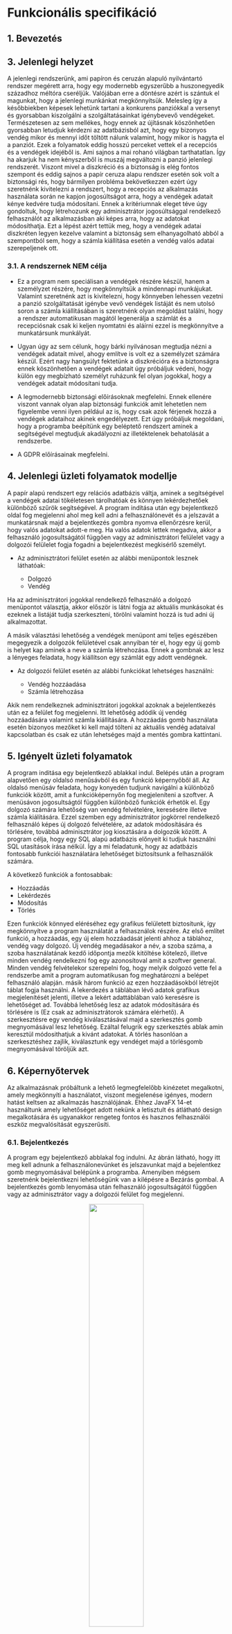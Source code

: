 # Funkcionális specifikáció

## 1. Bevezetés

## 3. Jelenlegi helyzet

A jelenlegi rendszerünk, ami papíron és ceruzán alapuló nyilvántartó rendszer megérett arra, hogy egy modernebb egyszerűbb a huszonegyedik századhoz méltóra cseréljük. Valójában erre a döntésre azért is szántuk el magunkat, hogy a jelenlegi munkánkat megkönnyítsük. Melesleg így a későbbiekben képesek lehetünk tartani a konkurens panziókkal a versenyt és gyorsabban kiszolgálni a szolgáltatásainkat igénybevevő vendégeket. Természetesen az sem mellékes, hogy ennek az újításnak köszönhetően gyorsabban letudjuk kérdezni az adatbázisból azt, hogy egy bizonyos vendég mikor és mennyi időt töltött nálunk valamint, hogy mikor is hagyta el a panziót. Ezek a folyamatok eddig hosszú perceket vettek el a recepciós és a vendégek idejéből is. Ami sajnos a mai rohanó világban tarthatatlan. Így ha akarjuk ha nem kényszerből is muszáj megváltozni a panzió jelenlegi rendszerét. Viszont mivel a diszkréció és a biztonság is elég fontos szempont és eddig sajnos a papír ceruza alapu rendszer esetén sok volt a biztonsági rés, hogy bármilyen probléma bekövetkezzen ezért úgy szeretnénk kivitelezni a rendszert, hogy a recepciós az alkalmazás használata során ne kapjon jogosúltságot arra, hogy a vendégek adatait kénye kedvére tudja módosítani. Ennek a kritériumnak eleget téve úgy gondoltuk, hogy létrehozunk egy adminisztrátor jogosúltsággal rendelkező felhasználót az alkalmazásban aki képes arra, hogy az adatokat módosíthatja. Ezt a lépést azért tettük meg, hogy a vendégek adatai diszkréten legyen kezelve valamint a biztonság sem elhanyagolható abból a szempontból sem, hogy a számla kiállítása esetén a vendég valós adatai szerepeljenek ott.

### 3.1. A rendszernek NEM célja

 * Ez a program nem speciálisan a vendégek részére készül, hanem a személyzet részére, hogy megkönnyítsük a mindennapi munkájukat. Valamint szeretnénk azt is kivitelezni, hogy könnyeben lehessen vezetni a panzió szolgáltatását igénybe vevő vendégek listáját és nem utolsó soron a számla kiállításában is szeretnénk olyan megoldást találni, hogy a rendszer automatikusan magától legenerálja a számlát és a recepciósnak csak ki keljen nyomtatni és aláírni ezzel is megkönnyítve a munkatársunk munkályát.
    
 * Ugyan úgy az sem célunk, hogy bárki nyilvánosan megtudja nézni a vendégek adatait mivel, ahogy említve is volt ez a személyzet számára készül. Ezért nagy hangsúlyt fektetünk a diszkrécióra és a biztonságra ennek köszönhetően a vendégek adatait úgy próbáljuk védeni, hogy külön egy megbízható személyt ruházunk fel olyan jogokkal, hogy a vendégek adatait módosítani tudja.
   
 * A legmodernebb biztonsági előírásoknak megfelelni. Ennek ellenére viszont vannak olyan alap biztonsági funkciók amit lehetetlen nem figyelembe venni ilyen például az is, hogy csak azok férjenek hozzá a vendégek adataihoz akinek engedélyezett. Ezt úgy próbáljuk megoldani, hogy a programba beépítünk egy beléptető rendszert aminek a segítségével megtudjuk akadályozni az illetéktelenek behatolását a rendszerbe.
 
 * A GDPR előírásainak megfelelni.

 ## 4. Jelenlegi üzleti folyamatok modellje

 A papír alapú rendszert egy relációs adatbázis váltja, aminek a segítségével a vendégek adatai tökéletesen tárolhatóak és könnyen lekérdezhetőek különböző szűrök segítségével. A program indítása után egy bejelentkező oldal fog megjelenni ahol meg kell adni a felhasználónevét és a jelszavát a munkatársnak majd a bejelentkezés gombra nyomva ellenőrzésre kerül, hogy valós adatokat adott-e meg. Ha valós adatok lettek megadva, akkor a felhasználó jogosultságától függően vagy az adminisztrátori felülelet vagy a dolgozói felülelet fogja fogadni a bejelentkezést megkisérlő személyt.

 - Az adminisztrátori felület esetén az alábbi menüpontok lesznek láthatóak:
   
    * Dolgozó
    * Vendég

Ha az adminisztrátori jogokkal rendelkező felhasználó a dolgozó menüpontot választja, akkor először is látni fogja az aktuális munkásokat és ezeknek a listáját tudja szerkeszteni, törölni valamint hozzá is tud adni új alkalmazottat.

A másik választási lehetőség a vendégek menüpont ami teljes egészében megegyezik a dolgozók felületével csak annyiban tér el, hogy egy új gomb is helyet kap aminek a neve a számla létrehozása. Ennek a gombnak az lesz a lényeges feladata, hogy kiállítson egy számlát egy adott vendégnek.

- Az dolgozói felület esetén az alábbi funkciókat lehetséges használni:
   
    * Vendég hozzáadása
    * Számla létrehozása

Akik nem rendelkeznek adminisztrátori jogokkal azoknak a bejelentkezés után ez a felület fog megjelenni. Itt lehetőség adódik új vendég hozzáadására valamint számla kiállítására. A hozzáadás gomb használata esetén bizonyos mezőket ki kell majd tölteni az aktuális vendég adataival kapcsolatban és csak ez után lehetséges majd a mentés gombra kattintani.

## 5. Igényelt üzleti folyamatok

A program inditása egy bejelentkező ablakkal indul. Belépés után a program alapvetően egy oldalsó menűsávból és egy funkcíó képernyőből áll. Az oldalsó menüsáv feladata, hogy konyedén tudjunk navigálni a különböző funkciók között, amit a funkcióképernyőn fog megjeleníteni a szoftver. A menüsávon jogosultságtól függően különböző funkciók érhetök el. Egy dolgozó számára lehetőség van vendég felvételére, keresésére illetve számla kiálítására. Ezzel szemben egy adminisztrátor jogkörrel rendelkező felhasználó képes új dolgozó felvételére, az adatok módosítására és törlésére, továbbá adminisztrátor jog kiosztására a dolgozók között. A program célja, hogy egy SQL alapú adatbázis előnyeit ki tudjuk használni SQL utasítások írása nélkül. Így a mi feladatunk, hogy az adatbázis fontosabb funkciói használatára lehetőséget biztosítsunk a felhasználók számára. 

A következő funkciók a fontosabbak:
* Hozzáadás
* Lekérdezés
* Módosítás
* Törlés

Ezen funkciók könnyed eléréséhez egy grafikus felületett biztosítunk, így megkönnyítve a program használatát a felhasználok részére. Az első említet funkció, a hozzáadás, egy új elem hozzáadását jelenti ahhoz a táblához, vendég vagy dolgozó. Új vendég megadásakor a név, a szoba száma, a szoba használatának kezdő időpontja mezők kitöltése kötelező, illetve minden vendég rendelkezni fog egy azonosítoval amit a szoftver general. Minden vendég felvételekor szerepelni fog, hogy melyik dolgozó vette fel a rendszerbe amit a program automatikusan fog meghatározni a belépet felhasználó alapján. másik három funkció az ezen hozzáadásokból létrejöt táblat fogja használni. A lekerdezés a táblában lévő adatok grafikus megjelenítését jelenti, illetve a lekért adattáblában való keresésre is lehetőséget ad. Továbbá lehetőség lesz az adatok módosítására és törlésére is (Ez csak az adminisztrátorok számára elérhető). A szerkesztésre egy vendég kiválasztásával majd a szerkesztés gomb megnyomásával lesz lehetőség. Ezáltal felugrik egy szerkesztés ablak amin keresztül módosithatjuk a kivánt adatokat. A törlés hasonlóan a szerkesztéshez zajlik, kiválasztunk egy vendéget majd a törlésgomb megnyomásával töröljük azt.

## 6. Képernyőtervek

Az alkalmazásnak próbáltunk a lehető legmegfelelőbb kinézetet megalkotni, amely megkönnyíti a használatot, viszont megjelenése igényes, modern hatást keltsen az alkalmazás használójának. Ehhez JavaFX 14-et használtunk amely lehetőséget adott nekünk a letisztult és átlátható design megalkotására és ugyanakkor rengeteg fontos és hasznos felhasználói eszköz megvalósítását egyszerűsíti. 

### 6.1. Bejelentkezés

A program egy bejelentkező abblakal fog indulni. Az ábrán látható, hogy itt meg kell adnunk a felhasználonevünket és jelszavunkat majd a bejelentkez gomb megnyomásával belépünk a programba. Amenyiben mégsem szeretnénk bejelentkezni lehetőségünk van a kilépésre a Bezárás gombal. A bejelentkezés gomb lenyomása után felhasználó jogosultságától függően vagy az adminisztrátor vagy a dolgozói felület fog megjelenni.
<p align="center">
    <img width="50%" height="50%" src="pics/Bejelentkezes.png">
    <p align="center" style="font-size:80%; margin-top: -1.5em;">A kép csak szemléltetés céljából készült, NEM a végleges kinézet a grafikus felületnek.</p>
</p>

### 6.2. Adminisztrátori felület

A bejelentkezés után amenyiben rendelkezünk adminisztrátori jogosultsággal egy oldalsó menüsávot fogunk látni mellete pedig egy munkaterületet. A menüsávon két menüpont található, a dolgozó és a vendég. Az első képen a dolgozó menüpontot választotuk ki. Itt láthatjuk, hogy van egy táblázatunk amiben az adatokat láthatjuk. Alapértelmezeten itt kiíratjuk az összes adatot ezért a könyebb keresés érdekébe lehetöség van, oszloponként, keresni a táblázatban. Ezt ugy tehetjük meg, hogy kiválasztjuk az oszlopot, beirjuk a kereset értéke és rákatintunk a keresés gombra, ezáltal lecsökentve a táblázatban szereplő adatok menyiségét. A képen alul további három gombot láthatunk Törlés, Szerkesztés, Hozzáadás. Az első kettő használatához az első lépes egy sor kiválasztása lesz a táblából. Ez egyszeruen az adot sor katintva tehetjük meg. Miutána a sort kijelöltük eldonthetjük, hogy töröljük-e vagy szerkeszteni kivánjuk az adott sort. A törléshez csak rá kell katintanunk a Törlés gombra és egy megerösités után töröltük is a kiválasztot elemet az adatbázisból. Amegyiben az előbb kiválasztot elemet szerkeszteni szeretnénk egyszerüen rá kell katintanunk a Szerkesztés gombra. Ez azt fogja eredményezni, hogy felugrik egy szerkesztés ablak amin belül a kívánt módositásokat végrehajthatjuk . A Hozzáadás gomb új elem hozzáadást fogja jelenteni az adatbázisunkba. Erre rákatintva megnyilik egy ablak amin belül felvehetjük a kivánt elemet. [(A szerkesztés és hozzáadáshoz tartozó ablak részletes kifejtés a 6.4. alfejezetben)](https://github.com/RaczDevelopment/SZFM_2020_14_RLK-Developmen-VendegNyilvantarto/blob/master/docs/funkspec.md#64-hozz%C3%A1ad%C3%A1sszerkeszt%C3%A9s)
<p align="center">
    <img width="100%" height="100%" src="pics/AdminKepernyotervDolgozo.png">
    <p align="center" style="font-size:80%; margin-top: -1.5em;">A kép csak szemléltetés céljából készült, NEM a végleges kinézet a grafikus felületnek.</p>
</p>
A második, Vendég menüpontot láthatjuk a második ábrán. Itt hasonló funkciókat láthatun amelyek ugyan azon elven működnek mint az elöző menüpontban lévök. Egy új gombot azonban található itt Számla létrehozás néven. Ennek a feladata, hogy kiálitson egy számlát egy adott vendégnek.
<p align="center">
    <img width="100%" height="100%" src="pics/AdminKepernyotervVendeg.png">
    <p align="center" style="font-size:80%; margin-top: -1.5em;">A kép csak szemléltetés céljából készült, NEM a végleges kinézet a grafikus felületnek.</p>
</p>

### 6.3. Dolgozói felület

Ezt a fületet azok a dolgozók látják amelyek nem rendelkeznek adminisztrátori jogosultsággal. Dolgozó férhet hozzá a dolgozók adataihoz, nem szerkeszthetik nem módosithatnka azon. Számukra csupán a vendég adattábla áll rendelkezésükre és ennek manipulálása is csak limitált mértékben. Egy dolgozó láthatja a vendégek adatait, kereshet az adattáblában és hozzáadhat új adatot de nem módosihatja és törölheti azokat. Továbba képesek még számlát kiálítani barmely vendég számára. [(Az itt található funkciók a 6.2. alfejezetben leírt módon müködnek)](https://github.com/RaczDevelopment/SZFM_2020_14_RLK-Developmen-VendegNyilvantarto/blob/master/docs/funkspec.md#62-adminisztr%C3%A1tori-fel%C3%BClet)
<p align="center">
    <img width="100%" height="100%" src="pics/DolgozoKepernyoterv.png">
    <p align="center" style="font-size:80%; margin-top: -1.5em;">A kép csak szemléltetés céljából készült, NEM a végleges kinézet a grafikus felületnek.</p>
</p>

### 6.4. Hozzáadás/Szerkesztés

Ez az ablak a szerkesztés illetve a hozzáadás gombal jelenithető meg. Az ablakon két gombot találhatunk, Mentés és Elvetés. A Mentés gombra kattintva mentjük az új adatot az adathalmazba. Amenyiben mégsem szeretnénk hozzáadni vagy módosítani adatot akkor az Elvetés gombra kattintva egyszerüen bezárhatjuk az ablakot. A képen láthatunk még mezőket, ezeknek a száma az adattábla méretétől függöen változhat, amelyek az adatok megadására szolgálnak. Ha hozzáadni szeretnénk adatot akkor ezek a mezők üresek lesznek. Amenyiben viszont egy elemet szerkesztünk akkor az ablak a kiválasztot sor adatait fogja rndre betölteni.
<p align="center">
    <img width="50%" height="50%" src="pics/Szerkesztes.png">
    <p align="center" style="font-size:80%; margin-top: -1.5em;">A kép csak szemléltetés céljából készült, NEM a végleges kinézet a grafikus felületnek.</p>
</p>